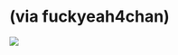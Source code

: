 <!--
id: 181353297
link: http://tumblr.atmos.org/post/181353297/via-fuckyeah4chan
slug: via-fuckyeah4chan
date: Sun Sep 06 2009 12:32:48 GMT-0700 (PDT)
publish: 2009-09-06
tags: 
title: (via fuckyeah4chan)
-->


(via fuckyeah4chan)
===================

![](http://www.tumblr.com/photo/1280/atmos/181353297/1/f6y0MpOgKonfahlyrD7xJYWw)

